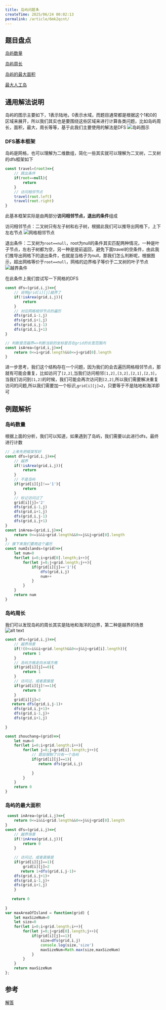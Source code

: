```yaml
---
title: 岛屿问题🏝️
createTime: 2025/06/24 00:02:13
permalink: /article/6mk2qcnt/
---
```

## 题目盘点
[岛屿数量](https://leetcode.cn/problems/number-of-islands/description/)

[岛屿周长](https://leetcode.cn/problems/island-perimeter/description/)

[岛屿的最大面积](https://leetcode.cn/problems/max-area-of-island/description/)

[最大人工岛](https://leetcode.cn/problems/making-a-large-island/description/)

## 通用解法说明
岛屿的图示主要如下，1表示陆地，0表示水域，而题目通常都是根据这个1和0的区域来展开，所以我们其实也是要围绕这些区域来进行计算各类问题，比如岛屿周长，面积，最大，周长等等，基于此我们主要使用的解法是DFS
![岛屿图示](./img/岛屿图示.png)


### DFS基本框架
岛屿是网格，也可以理解为二维数组，简化一些其实就可以理解为二叉树，二叉树的dfs框架如下
```js
const travel=(root)=>{
    // 跳出条件
    if(root==null){
        return 
    }
    // 访问相邻节点
    travel(root.left)
    travel(root.right)
}
```
此基本框架实际是由两部分<strong>访问相邻节点，退出的条件</strong>组成

访问相邻节点：二叉树只有左子树和右子树，根据此我们可以推导出网格下，上下左右节点
![网格相邻节点](./img/网格相邻节点.png)

退出条件：二叉树为`root==null`，root为null的条件其实匹配两种情况，一种是叶子节点，左右子树都为空，另一种是提前返回，避免下面travel的空条件，由此我们推导出网格下的退出条件，也就是当格子为null，那我们怎么判断呢，根据图示，超出网格等价于`root==null`，网格的边界格子等价于二叉树的叶子节点
![越界条件](./img/越界条件.png)

在此条件上我们尝试写一下网格的DFS
```js
const dfs=(grid,i,j)=>{
    // 说明grid[i][j]越界了
    if(!isArea(grid,i,j)){
        return
    }
    // 对应网格相邻节点的遍历
    dfs(grid,i-1,j)
    dfs(grid,i+1,j)
    dfs(grid,i,j-1)
    dfs(grid,i,j+1)
}

// 判断是否越界=>判断当前的坐标是否在grid的长宽范围内
const isArea=(grid,i,j)=>{
    return 0<=i<grid.length&&0<=j<grid[0].length
}
```

进一步思考，我们这个结构存在一个问题，因为我们的会去遍历网格相邻节点，那就有可能会重复，比如访问了`[2,2]`,当我们访问相邻`[1,2],[3,2],[2,1],[2,3]`，当我们访问到`[1,2]`的时候，我们可能会再次访问到`[2,2]`,所以我们需要解决重复访问的问题,所以我们需要加一个标识,`grid[i][j]=2`，只要等于不是陆地和海洋即可


## 例题解析

### 岛屿数量
根据上面的分析，我们可以知道，如果遇到了岛屿，我们需要以此进行dfs，最终进行计数
```js
// 上来先把框架写好
const dfs=(grid,i,j)=>{
    // 越界
    if(!isArea(grid,i,j)){
        return
    }
    // 不是岛屿
    if(grid[i][j]!=='1'){
        return
    }
    // 标记访问过了
    grid[i][j]='2'
    dfs(grid,i-1,j)
    dfs(grid,i+1,j)
    dfs(grid,i,j-1)
    dfs(grid,i,j+1)
}
const inArea=(grid,i,j)=>{
    return 0<=i&&i<grid.length&&0<=j&&j<grid[0].length
}
// 接下来我们要用这个遍历
const numIslands=(grid)=>{
    let num=0
    for(let i=0;i<grid[0].length;i++){
        for(let j=0;j<grid.length;j++){
            if(grid[i][j]=='1'){
                dfs(grid,i,j)
                num++
            }
        }
    }
    return num
}
```

### 岛屿周长
我们可以发现岛屿的周长其实是陆地和海洋的边界，第二种是越界的场景
![alt text](./img/岛屿周长.png)
```js
const dfs=(grid,i,j)=>{
    // 越界场景
    if(!(0<=i&&i<grid.length&&0<=j&&j<grid[i].length)){
        return 1
    }
    // 岛屿方格走向水域方格
    if(grid[i][j]==0){
        return 1
    }
    // 访问过，或者直接是
    if(grid[i][j]!==1){
        return 0
    }
    grid[i][j]=2
   return dfs(grid,i,j-1)+
    dfs(grid,i,j+1)+
    dfs(grid,i-1,j)+
    dfs(grid,i+1,j)
    
}

const zhouchang=(grid)=>{
    let num=0
    for(let i=0;i<grid.length;i++){
        for(let j=0;j<grid[i].length;j++){
            // 题目限制了只有一个岛屿
            if(grid[i][j]==1){
               return dfs(grid,i,j)
                
            }
        }
    }
    return 0
}
```

### 岛屿的最大面积
```js
 const inArea=(grid,i,j)=>{
    return 0<=i&&i<grid.length&&0<=j&&j<grid[0].length
}
const dfs=(grid,i,j)=>{
    // 越界场景
    if(!inArea(grid,i,j)){
        return 0
    }
   
    // 访问过，或者直接是
    if(grid[i][j]==1){
        grid[i][j]=2
       return 1+dfs(grid,i,j-1)+
    dfs(grid,i,j+1)+
    dfs(grid,i-1,j)+
    dfs(grid,i+1,j)
    }
   
   return 0
    
}
var maxAreaOfIsland = function(grid) {
    let maxSizeNum=0
    let size=0
    for(let i=0;i<grid.length;i++){
        for(let j=0;j<grid[0].length;j++){
            if(grid[i][j]==1){
                size=dfs(grid,i,j)
                console.log(size,'size')
                maxSizeNum=Math.max(size,maxSizeNum)
            }
        }
    }
    return maxSizeNum
};
```


## 参考
[解答](https://leetcode.cn/problems/number-of-islands/solutions/211211/dao-yu-lei-wen-ti-de-tong-yong-jie-fa-dfs-bian-li-)